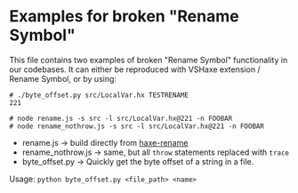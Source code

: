 # Examples for broken "Rename Symbol"

This file contains two examples of broken "Rename Symbol" functionality in our codebases.
It can either be reproduced with VSHaxe extension / Rename Symbol, or by using:

```shell
# ./byte_offset.py src/LocalVar.hx TESTRENAME
221

# node rename.js -s src -l src/LocalVar.hx@221 -n FOOBAR
# node rename_nothrow.js -s src -l src/LocalVar.hx@221 -n FOOBAR
```
* rename.js -> build directly from [haxe-rename](https://github.com/HaxeCheckstyle/haxe-rename)
* rename_nothrow.js -> same, but all `throw` statements replaced with `trace`
* byte_offset.py -> Quickly get the byte offset of a string in a file.

Usage: `python byte_offset.py <file_path> <name>`